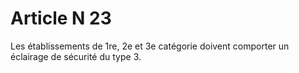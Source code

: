 # Article N 23

Les établissements de 1re, 2e et 3e catégorie doivent comporter un éclairage de sécurité du type 3.
